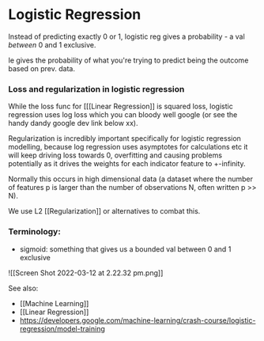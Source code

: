 # Logistic Regression

Instead of predicting exactly 0 or 1, logistic reg gives a probability - a val *between* 0 and 1 exclusive.

Ie gives the probability of what you're trying to predict being the outcome based on prev. data.

### Loss and regularization in logistic regression
While the loss func for [[[Linear Regression]] is squared loss, logistic regression uses log loss which you can bloody well google (or see the handy dandy google dev link below xx).

Regularization is incredibly important specifically for logistic regression modelling, because log regression uses asymptotes for calculations etc it will keep driving loss towards 0, overfitting and causing problems potentially as it drives the weights for each indicator feature to +-infinity. 

Normally this occurs in high dimensional data (a dataset where the number of features p is larger than the number of observations N, often written p >> N).

We use L2 [[Regularization]] or alternatives to combat this.

### Terminology:
- sigmoid: something that gives us a bounded val between 0 and 1 exclusive

![[Screen Shot 2022-03-12 at 2.22.32 pm.png]]

See also:
- [[Machine Learning]]
- [[Linear Regression]]
- https://developers.google.com/machine-learning/crash-course/logistic-regression/model-training